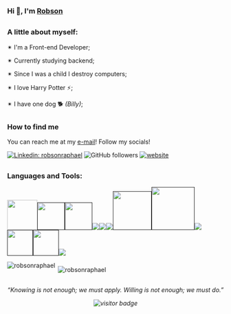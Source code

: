 ### Hi 👋, I'm [Robson](github.com/robsonraphael)

##
### A little about myself: 
 
✴ I'm a Front-end Developer;

✴ Currently studying backend;

✴ Since I was a child I destroy computers;

✴ I love Harry Potter ⚡;

✴ I have one dog 🐕 *(Billy)*;

##
### How to find me

You can reach me at my [e-mail](mailto:robsonraphaelwork@gmail.com)!
Follow my socials!

[![Linkedin: robsonraphael](https://img.shields.io/badge/-Linkedin-blue?style=flat-square&logo=Linkedin&logoColor=white&link=https://www.linkedin.com/in/robson-raphael-42a628224)](https://www.linkedin.com/in/robson-raphael-42a628224/)
![GitHub followers](https://img.shields.io/github/followers/robsonraphael?label=Follow&style=social)
[![website](https://img.shields.io/badge/Website-46a2f1.svg?&style=flat-square&logo=Google-Chrome&logoColor=white&link=https://www.google.com)](https://www.google.com)

 ##
 
 <h3 align="left">Languages and Tools:</h3>
<p align="left"> 
  <a href="reactjs.org"><img width="70" src="https://www.vectorlogo.zone/logos/reactjs/reactjs-icon.svg"/></a><a href=""><img width="64" src="https://cdn.worldvectorlogo.com/logos/logo-javascript.svg"/></a><a href=""><img width="64" src="https://cdn.worldvectorlogo.com/logos/typescript-2.svg"/></a><a href=""><img src="https://www.vectorlogo.zone/logos/w3_html5/w3_html5-icon.svg"/></a><a href=""><img src="https://www.vectorlogo.zone/logos/w3_css/w3_css-icon.svg"/></a><a href=""><img  src="https://www.vectorlogo.zone/logos/nestjs/nestjs-icon.svg"/></a><a href=""><img width="90" src="https://cdn.worldvectorlogo.com/logos/react-native-1.svg"/></a><a href=""><img width="100" src="https://www.vectorlogo.zone/logos/expressjs/expressjs-ar21.svg"/></a><a href=""><img src="https://www.vectorlogo.zone/logos/nodejs/nodejs-ar21.svg"/></a><a href=""><img width="60" src="https://www.vectorlogo.zone/logos/linux/linux-icon.svg"/></a><a href=""><img width="60" src="https://www.vectorlogo.zone/logos/lua/lua-official.svg"/></a><a href=""><img src="https://www.vectorlogo.zone/logos/sass-lang/sass-lang-icon.svg" /></a>
</p>

<p><img align="left" src="https://github-readme-stats.vercel.app/api/top-langs?username=robsonraphael&show_icons=true&locale=en&layout=compact" alt="robsonraphael"/></p>
<p>
<p>&nbsp;<img align="center" style="margin-top: 10px"src="https://github-readme-stats.vercel.app/api?username=robsonraphael&show_icons=true&locale=en" alt="robsonraphael" /></p>
 
 ##
<p align="center">
 <i> “Knowing is not enough; we must apply.  Willing is not enough; we must do.” <i>
</p>
  
<p align="center">
  <img src="https://visitor-badge.laobi.icu/badge?page_id=robsonraphael" alt="visitor badge"/>
</p>
